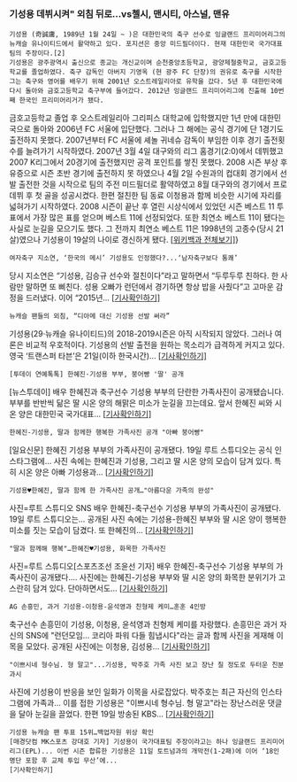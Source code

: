 ### 기성용 데뷔시켜" 외침 뒤로...vs첼시, 맨시티, 아스널, 맨유

```
기성용 (奇誠庸, 1989년 1월 24일 ~ )은 대한민국의 축구 선수로 잉글랜드 프리미어리그의 뉴캐슬 유나이티드에서 활약하고 있다. 포지션은 중앙 미드필더이다. 현재 대한민국 국가대표팀의 주장이다.[2]
기성용은 광주광역시 출신으로 종교는 개신교이며 순천중앙초등학교, 광양제철중학교, 금호고등학교를 졸업하였다. 축구 감독인 아버지 기영옥 (현 광주 FC 단장)의 권유로 축구를 시작한 그는 축구와 영어를 배우기 위해 2001년 오스트레일리아로 유학을 갔다. 5년 후 대한민국에 다시 돌아와 금호고등학교 축구부에 들어갔다. 2012년 잉글랜드 프리미어리그에 진출해 10번째 한국인 프리미어리거가 됐다.
```

금호고등학교 졸업 후 오스트레일리아 그리피스 대학교에 입학했지만 1년 만에 대한민국으로 돌아와 2006년 FC 서울에 입단했다. 그러나 그 해에는 공식 경기에 단 1경기도 출전하지 못했다. 2007년부터 FC 서울에 셰놀 귀네슈 감독이 부임한 이후 경기 출전횟수를 늘려가기 시작하였다. 2007년 3월 4일 대구와의 리그 홈경기(2:0)에서 데뷔했고 2007 K리그에서 20경기에 출전했지만 공격 포인트를 쌓진 못했다. 2008 시즌 부상 후유증으로 시즌 초반 경기에 출전하지 못 하였으나 4월 2일 수원과의 컵대회 경기에서 선발 출전한 것을 시작으로 팀의 주전 미드필더로 활약하였고 8월 대구와의 경기에서 프로 데뷔 후 첫 골을 성공시켰다. 한편 절친한 팀 동료 이청용과 함께 비슷한 시기에 자리를 넓혀가기 시작하였다. 2008 시즌이 끝난 후 열린 시상식에서 있었던 시즌 베스트 11 투표에서 가장 많은 표를 얻으며 베스트 11에 선정되었다. 또한 최연소 베스트 11이 됐다는 사실로 눈길을 모으기도 했다. 그 전까지 최연소 베스트 11은 1998년의 고종수(당시 21살)였으나 기성용이 19살의 나이로 경신하게 됐다. [[위키백과 전체보기\]](https://ko.wikipedia.org/wiki/%EA%B8%B0%EC%84%B1%EC%9A%A9)}   

```
여자축구 지소연, ‘한국의 메시’ 기성용도 인정했다?...‘남자축구보다 통쾌’
```

당시 지소연은 “기성용, 김승규 선수와 절친이다”라고 말하면서 “두루두루 친하다. 한 사람만 말하면 또 삐친다. 성용 오빠가 런던에서 경기하면 항상 밥을 사줬다”고 고마운 감정을 드러냈다. 이어 “2015년... [[기사확인하기\]](http://www.rpm9.com/news/article.html?id=20180821090085)   

```
뉴캐슬 팬들의 외침, “디아메 대신 기성용 선발 써라”
```

기성용(29·뉴캐슬 유나이티드)의 2018-2019시즌은 아직 시작되지 않았다. 그러나 여론은 비교적 우호적이다. 기성용의 선발 출전을 원하는 목소리가 급격하게 커지고 있다. 영국 ‘트랜스퍼 타븐’은 21일(이하 한국시간)... [[기사확인하기\]](http://www.osen.co.kr/article/G1110971671)   

```
[투데이 연예톡톡] 한혜진·기성용 부부, 붕어빵 '딸' 공개
```

[뉴스투데이] 배우 한혜진과 축구선수 기성용 부부의 단란한 가족사진이 공개됐습니다. 부부를 반반씩 닮은 딸 시온 양의 해맑은 미소가 눈길을 끄는데요. 앞서 한혜진 씨와 시온 양은 대한민국 국가대표... [[기사확인하기\]](http://imnews.imbc.com/replay/2018/nwtoday/article/4772688_22669.html)   

```
한혜진-기성용, 딸과 함께한 행복한 가족사진 공개 "아빠 붕어빵"
```

[일요신문] 한혜진 기성용 부부의 가족사진이 공개됐다.   19일 루트 스튜디오는 공식 인스타그램에... 사진 속에는 한혜진과 기성용, 그리고 딸 시온 양의 모습이 담겨 있다. 특히 시온 양은 아빠 기성용과... [[기사확인하기\]](http://ilyo.co.kr/?ac=article_view&entry_id=306928)   

```
기성용♥한혜진, 딸과 함께 한 가족사진 공개…"아름다운 가족의 완성"
```

사진=루트 스튜디오 SNS 배우 한혜진-축구선수 기성용 부부의 가족사진이 공개됐다. 19일 루트 스튜디오는... 공개된 사진 속에는 기성용-한혜진 부부와 딸 시온 양이 행복한 미소를 짓는 모습이 담겼다. 또 한혜진의... [[기사확인하기\]](http://view.asiae.co.kr/news/view.htm?idxno=2018081919160513232)   

```
"딸과 함께해 행복"…한혜진♥기성용, 화목한 가족사진
```

사진=루트 스튜디오[스포츠조선 조윤선 기자] 배우 한혜진-축구선수 기성용 부부의 가족사진이 공개됐다.... 사진에는 한혜진-기성용 부부와 딸 시온 양의 화목한 분위기가 고스란히 담겨 있다. 단아하면서도... [[기사확인하기\]](http://sports.chosun.com/news/ntype.htm?id=201808200100164690012701&servicedate=20180819)   

```
AG 손흥민, 과거 기성용-이청용-윤석영과 친형제 케미…훈훈 4인방
```

축구선수 손흥민이 기성용, 이청용, 윤석영과 친형제 케미를 자랑했다. 손흥민은 과거 자신의 SNS에 "런던모임... 코리아 파워 다들 힘냅시다"라는 글과 함께 사진을 게재해 이목을 모았다. 공개된 사진에는 이청용, 김성용... [[기사확인하기\]](http://www.topstarnews.net/news/articleView.html?idxno=467072)   

```
"이쁘시네 형수님. 형 말고"...기성용, 박주호 가족 사진 보고 장난 칠 정도로 두터운 친분 과시
```

사진에 기성용이 반응을 보인 일화가 이목을 사로잡았다. 박주호는 최근 자신의 인스타그램에 가족과... 이를 접한 기성용은 "이쁘시네 형수님. 형 말고"라는 장난스러운 댓글을 달아 눈길을 끌었다. 한편 19일 방송된 KBS... [[기사확인하기\]](http://www.thebigdata.co.kr/view.php?ud=201808191839286303c2f6b121bc_23)   

```
기성용 뉴캐슬 팬 투표 15위…백업자원 위상 확인
[매경닷컴 MK스포츠 강대호 기자] 기성용이 국가대표팀 주장이라고는 하나 잉글랜드 프리미어리그(EPL)... 이번 시즌 합류한 기성용은 11일 토트넘과의 개막전(1-2패)에 이어 ‘18인 명단 포함 후 교체 투입 무산’에...
[기사확인하기]
```